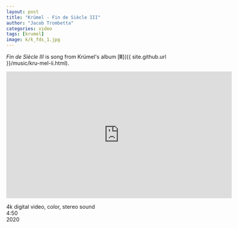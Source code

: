 ```yaml
---
layout: post
title: "Krümel - Fin de Siècle III"
author: "Jacob Trombetta"
categories: video
tags: [krumel]
image: k/k_fds_1.jpg
---
```


*Fin de Siècle III* is song from Krümel's album [**II**]({{ site.github.url }}/music/kru-mel-ii.html).

<div class="center">
  <iframe width="600" height="338" src="https://www.youtube.com/embed/ME77YP7CboI" frameborder="0" allow="accelerometer; autoplay; encrypted-media; gyroscope; picture-in-picture" allowfullscreen></iframe>
</div>

4k digital video, color, stereo sound  
4:50  
2020
